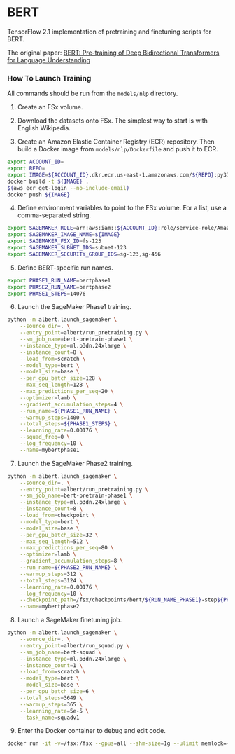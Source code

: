 # BERT

TensorFlow 2.1 implementation of pretraining and finetuning scripts for BERT.

The original paper: [BERT: Pre-training of Deep Bidirectional Transformers for Language Understanding](https://arxiv.org/pdf/1810.04805.pdf)

### How To Launch Training

All commands should be run from the `models/nlp` directory.

1. Create an FSx volume.

2. Download the datasets onto FSx. The simplest way to start is with English Wikipedia.

3. Create an Amazon Elastic Container Registry (ECR) repository. Then build a Docker image from `models/nlp/Dockerfile` and push it to ECR.

```bash
export ACCOUNT_ID=
export REPO=
export IMAGE=${ACCOUNT_ID}.dkr.ecr.us-east-1.amazonaws.com/${REPO}:py37_tf211
docker build -t ${IMAGE} .
$(aws ecr get-login --no-include-email)
docker push ${IMAGE}
```

4. Define environment variables to point to the FSx volume. For a list, use a comma-separated string.

```bash
export SAGEMAKER_ROLE=arn:aws:iam::${ACCOUNT_ID}:role/service-role/AmazonSageMaker-ExecutionRole-20200101T123
export SAGEMAKER_IMAGE_NAME=${IMAGE}
export SAGEMAKER_FSX_ID=fs-123
export SAGEMAKER_SUBNET_IDS=subnet-123
export SAGEMAKER_SECURITY_GROUP_IDS=sg-123,sg-456
```

5. Define BERT-specific run names.

```bash
export PHASE1_RUN_NAME=bertphase1
export PHASE2_RUN_NAME=bertphase2
export PHASE1_STEPS=14076
```

6. Launch the SageMaker Phase1 training.

```bash
python -m albert.launch_sagemaker \
    --source_dir=. \
    --entry_point=albert/run_pretraining.py \
    --sm_job_name=bert-pretrain-phase1 \
    --instance_type=ml.p3dn.24xlarge \
    --instance_count=8 \
    --load_from=scratch \
    --model_type=bert \
    --model_size=base \
    --per_gpu_batch_size=128 \
    --max_seq_length=128 \
    --max_predictions_per_seq=20 \
    --optimizer=lamb \
    --gradient_accumulation_steps=4 \
    --run_name=${PHASE1_RUN_NAME} \
    --warmup_steps=1400 \
    --total_steps=${PHASE1_STEPS} \
    --learning_rate=0.00176 \
    --squad_freq=0 \
    --log_frequency=10 \
    --name=mybertphase1
```

7. Launch the SageMaker Phase2 training.

```bash
python -m albert.launch_sagemaker \
    --source_dir=. \
    --entry_point=albert/run_pretraining.py \
    --sm_job_name=bert-pretrain-phase1 \
    --instance_type=ml.p3dn.24xlarge \
    --instance_count=8 \
    --load_from=checkpoint \
    --model_type=bert \
    --model_size=base \
    --per_gpu_batch_size=32 \
    --max_seq_length=512 \
    --max_predictions_per_seq=80 \
    --optimizer=lamb \
    --gradient_accumulation_steps=8 \
    --run_name=${PHASE2_RUN_NAME} \
    --warmup_steps=312 \
    --total_steps=3124 \
    --learning_rate=0.00176 \
    --log_frequency=10 \
    --checkpoint_path=/fsx/checkpoints/bert/${RUN_NAME_PHASE1}-step${PHASE1_STEPS} \
    --name=mybertphase2
```

8. Launch a SageMaker finetuning job.

```bash
python -m albert.launch_sagemaker \
    --source_dir=. \
    --entry_point=albert/run_squad.py \
    --sm_job_name=bert-squad \
    --instance_type=ml.p3dn.24xlarge \
    --instance_count=1 \
    --load_from=scratch \
    --model_type=bert \
    --model_size=base \
    --per_gpu_batch_size=6 \
    --total_steps=3649 \
    --warmup_steps=365 \
    --learning_rate=5e-5 \
    --task_name=squadv1
```

9. Enter the Docker container to debug and edit code.

```bash
docker run -it -v=/fsx:/fsx --gpus=all --shm-size=1g --ulimit memlock=-1 --ulimit stack=67108864 --rm ${IMAGE} /bin/bash
```
